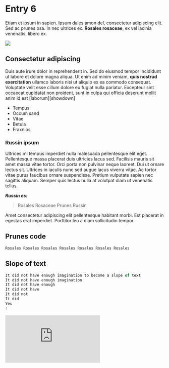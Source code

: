 # Entry 6

Etiam et ipsum in sapien. Ipsum dales amon del, consectetur adipiscing elit. Sed ac prunes osa. In nec ultrices ex. **Rosales rosaceae**, ex vel lacinia venenatis, libero ex.

![](https://visme.co/blog/wp-content/uploads/2020/12/header-18.png)

## Consectetur adipiscing

Duis aute irure dolor in reprehenderit in. Sed do eiusmod tempor incididunt ut labore et dolore magna aliqua. Ut enim ad minim veniam, **quis nostrud exercitation** ullamco laboris nisi ut aliquip ex ea commodo consequat. Voluptate velit esse cillum dolore eu fugiat nulla pariatur. Excepteur sint occaecat cupidatat non proident, sunt in culpa qui officia deserunt mollit anim id est [laborum][showdown]

- Tempus
- Occum sand
- Vitae
- Betula
- Fraxnios

### Russin ipsum

Ultrices mi tempus imperdiet nulla malesuada pellentesque elit eget. Pellentesque massa placerat duis ultricies lacus sed. Facilisis mauris sit amet massa vitae tortor. Orci porta non pulvinar neque laoreet. Dui ut ornare lectus sit. Ultrices in iaculis nunc sed augue lacus viverra vitae. Ac tortor vitae purus faucibus ornare suspendisse. Pretium vulputate sapien nec sagittis aliquam. Semper quis lectus nulla at volutpat diam ut venenatis tellus. 

**_Russin es:_**

>Rosales
>Rosaceae
>Prunes
>Russin

Amet consectetur adipiscing elit pellentesque habitant morbi. Est placerat in egestas erat imperdiet. Porttitor leo a diam sollicitudin tempor.

## Prunes code

```
Rosales Rosales Rosales Rosales Rosales Rosales Rosales
```

## Slope of text

```javascript
It did not have enough imagination to become a slope of text
It did not have enough imagination
It did not have enough
It did not have
It did not
It did
Yes
!
```

![source](https://halpdesk.github.io/shorts.html)
